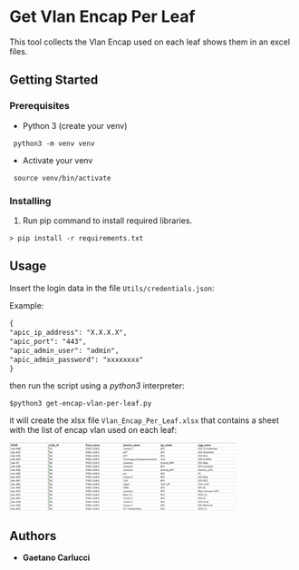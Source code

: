 # Get Vlan Encap Per Leaf


This tool collects the Vlan Encap used on each leaf shows them in an excel files.

## Getting Started

### Prerequisites

* Python 3 (create your venv)

```
 python3 -m venv venv
```
* Activate your venv

```
 source venv/bin/activate
```

### Installing
1. Run pip command to install required libraries.

```
> pip install -r requirements.txt
```

## Usage

Insert the login data in the file `Utils/credentials.json`:

Example:
```
{
"apic_ip_address": "X.X.X.X",
"apic_port": "443",
"apic_admin_user": "admin",
"apic_admin_password": "xxxxxxxx"
}
```

then run the script using a *python3* interpreter:

```
$python3 get-encap-vlan-per-leaf.py
```

it will create the xlsx file `Vlan_Encap_Per_Leaf.xlsx` that contains a sheet with the list of encap vlan used on each leaf:


<img src="excel.png" width="400" />


## Authors

* **Gaetano Carlucci** 

